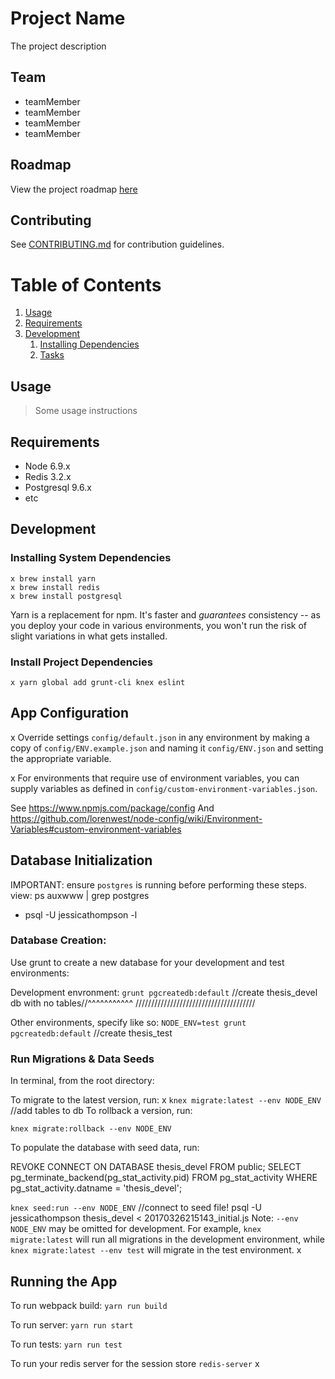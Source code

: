 # Project Name

The project description

## Team

- teamMember
- teamMember
- teamMember
- teamMember

## Roadmap

View the project roadmap [here](LINK_TO_DOC)

## Contributing

See [CONTRIBUTING.md](CONTRIBUTING.md) for contribution guidelines.

# Table of Contents

1. [Usage](#Usage)
1. [Requirements](#requirements)
1. [Development](#development)
    1. [Installing Dependencies](#installing-dependencies)
    1. [Tasks](#tasks)

## Usage

> Some usage instructions

## Requirements

- Node 6.9.x
- Redis 3.2.x
- Postgresql 9.6.x
- etc

## Development

### Installing System Dependencies

```
x brew install yarn
x brew install redis
x brew install postgresql
```

Yarn is a replacement for npm. It's faster and *guarantees* consistency -- as you deploy your code in various environments, you won't run the risk of slight variations in what gets installed.

### Install Project Dependencies

```
x yarn global add grunt-cli knex eslint
```

## App Configuration

x Override settings `config/default.json` in any environment by making a copy of `config/ENV.example.json` and naming it `config/ENV.json` and setting the appropriate variable.

x For environments that require use of environment variables, you can supply variables as defined in `config/custom-environment-variables.json`.

See https://www.npmjs.com/package/config
And https://github.com/lorenwest/node-config/wiki/Environment-Variables#custom-environment-variables

## Database Initialization

IMPORTANT: ensure `postgres` is running before performing these steps.
view: ps auxwww | grep postgres
- psql -U jessicathompson -l

### Database Creation:

Use grunt to create a new database for your development and test environments:

Development envronment: `grunt pgcreatedb:default`
//create thesis_devel db with no tables//^^^^^^^^^^^
//////////////////////////////////////


Other environments, specify like so: `NODE_ENV=test grunt pgcreatedb:default`
//create thesis_test
### Run Migrations & Data Seeds

In terminal, from the root directory:

To migrate to the latest version, run:
x
`knex migrate:latest --env NODE_ENV`
//add tables to db
To rollback a version, run:

`knex migrate:rollback --env NODE_ENV`

To populate the database with seed data, run:

REVOKE CONNECT ON DATABASE thesis_devel FROM public;
SELECT pg_terminate_backend(pg_stat_activity.pid)
FROM pg_stat_activity
WHERE pg_stat_activity.datname = 'thesis_devel';

`knex seed:run --env NODE_ENV`
//connect to seed file!
psql -U jessicathompson thesis_devel < 20170326215143_initial.js
Note: `--env NODE_ENV` may be omitted for development. For example, `knex migrate:latest` will run all migrations in the development environment, while `knex migrate:latest --env test` will migrate in the test environment.
x
## Running the App

To run webpack build: `yarn run build`

To run server: `yarn run start`

To run tests: `yarn run test`

To run your redis server for the session store `redis-server`
x
